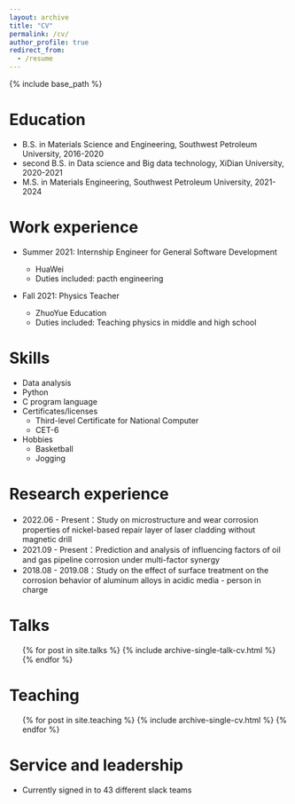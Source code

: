 ```yaml
---
layout: archive
title: "CV"
permalink: /cv/
author_profile: true
redirect_from:
  - /resume
---
```


{% include base_path %}

Education
======
* B.S. in Materials Science and Engineering, Southwest Petroleum University, 2016-2020
* second B.S. in Data science and Big data technology, XiDian University, 2020-2021
* M.S. in Materials Engineering, Southwest Petroleum University, 2021-2024


Work experience
======
* Summer 2021: Internship Engineer for General Software Development
  * HuaWei
  * Duties included: pacth engineering
  

* Fall 2021: Physics Teacher
  * ZhuoYue Education
  * Duties included: Teaching physics in middle and high school

  
Skills
======
* Data analysis
* Python
* C program language
* Certificates/licenses
  * Third-level Certificate for National Computer 
  * CET-6
* Hobbies
  * Basketball
  * Jogging
 
 
Research experience
======
* 2022.06 - Present：Study on microstructure and wear corrosion properties of nickel-based repair layer of laser cladding without magnetic drill
* 2021.09 - Present：Prediction and analysis of influencing factors of oil and gas pipeline corrosion under multi-factor synergy
* 2018.08 - 2019.08：Study on the effect of surface treatment on the corrosion behavior of aluminum alloys in acidic media - person in charge
 
 
Talks
======
  <ul>{% for post in site.talks %}
    {% include archive-single-talk-cv.html %}
  {% endfor %}</ul>
  
Teaching
======
  <ul>{% for post in site.teaching %}
    {% include archive-single-cv.html %}
  {% endfor %}</ul>
  
Service and leadership
======
* Currently signed in to 43 different slack teams
